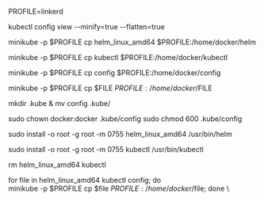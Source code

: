 
PROFILE=linkerd

kubectl config view --minify=true --flatten=true 

minikube -p $PROFILE cp helm_linux_amd64 $PROFILE:/home/docker/helm

minikube -p $PROFILE cp kubectl $PROFILE:/home/docker/kubectl

minikube -p $PROFILE cp config $PROFILE:/home/docker/config

minikube -p $PROFILE cp $FILE  $PROFILE:/home/docker/$FILE

mkdir .kube & mv config .kube/

sudo chown docker:docker .kube/config
sudo chmod 600 .kube/config


sudo install -o root -g root -m 0755 helm_linux_amd64 /usr/bin/helm

sudo install -o root -g root -m 0755 kubectl /usr/bin/kubectl

rm  helm_linux_amd64 kubectl



for file in helm_linux_amd64 kubectl config; do \
minikube -p $PROFILE cp $file  $PROFILE:/home/docker/$file; done \



